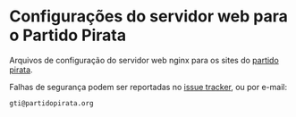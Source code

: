 Configurações do servidor web para o Partido Pirata
===

Arquivos de configuração do servidor web nginx para os sites do [partido pirata](http://partidopirata.org).

Falhas de segurança podem ser reportadas no [issue tracker](https://github.com/piratas/nginx.d/issues), ou por e-mail:

    gti@partidopirata.org

